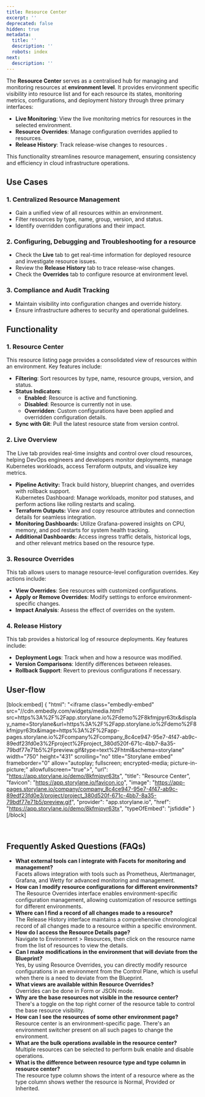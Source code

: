 ```yaml
---
title: Resource Center
excerpt: ''
deprecated: false
hidden: true
metadata:
  title: ''
  description: ''
  robots: index
next:
  description: ''
---
```

The **Resource Center** serves as a centralised hub for managing and monitoring resources at **environment level**. It provides environment specific visibility into resource list and for each resource its states, monitoring metrics, configurations, and deployment history through three primary interfaces:

- **Live Monitoring**: View the live monitoring metrics for resources in the selected environment.
- **Resource Overrides**: Manage configuration overrides applied to resources.
- **Release History**: Track release-wise changes to resources .

This functionality streamlines resource management, ensuring consistency and efficiency in cloud infrastructure operations.

## Use Cases

### 1. Centralized Resource Management

- Gain a unified view of all resources within an environment.
- Filter resources by type, name, group, version, and status.
- Identify overridden configurations and their impact.

### 2. Configuring, Debugging and Troubleshooting for a resource

- Check the **Live** tab to get real-time information for deployed resource and investigate resource issues.
- Review the **Release History** tab to trace release-wise changes.
- Check the **Overrides** tab to configure resource at environment level.

### 3. Compliance and Audit Tracking

- Maintain visibility into configuration changes and override history.
- Ensure infrastructure adheres to security and operational guidelines.

## Functionality

### 1. Resource Center

This resource listing page provides a consolidated view of resources within an environment. Key features include:

- **Filtering**: Sort resources by type, name, resource groups, version, and status.
- **Status Indicators**:
  - **Enabled**: Resource is active and functioning.
  - **Disabled**: Resource is currently not in use.
  - **Overridden**: Custom configurations have been applied and overridden configuration details.
- **Sync with Git**: Pull the latest resource state from version control.

### 2. Live Overview

The Live tab provides real-time insights and control over cloud resources, helping DevOps engineers and developers monitor deployments, manage Kubernetes workloads, access Terraform outputs, and visualize key metrics.

- **Pipeline Activity:** Track build history, blueprint changes, and overrides with rollback support.  
  Kubernetes Dashboard: Manage workloads, monitor pod statuses, and perform actions like rolling restarts and scaling.
- **Terraform Outputs:** View and copy resource attributes and connection details for seamless integration.
- **Monitoring Dashboards:** Utilize Grafana-powered insights on CPU, memory, and pod restarts for system health tracking.
- **Additional Dashboards:** Access ingress traffic details, historical logs, and other relevant metrics based on the resource type.

### 3. Resource Overrides

This tab allows users to manage resource-level configuration overrides. Key actions include:

- **View Overrides**: See resources with customized configurations.
- **Apply or Remove Overrides**: Modify settings to enforce environment-specific changes.
- **Impact Analysis**: Assess the effect of overrides on the system.

### 4. Release History

This tab provides a historical log of resource deployments. Key features include:

- **Deployment Logs**: Track when and how a resource was modified.
- **Version Comparisons**: Identify differences between releases.
- **Rollback Support**: Revert to previous configurations if necessary.

## User-flow

[block:embed]
{
  "html": "<iframe class=\"embedly-embed\" src=\"//cdn.embedly.com/widgets/media.html?src=https%3A%2F%2Fapp.storylane.io%2Fdemo%2F8kfmjpyr63tx&display_name=Storylane&url=https%3A%2F%2Fapp.storylane.io%2Fdemo%2F8kfmjpyr63tx&image=https%3A%2F%2Fapp-pages.storylane.io%2Fcompany%2Fcompany_8c4ce947-95e7-4f47-ab9c-89edf23fd0e3%2Fproject%2Fproject_380d520f-671c-4bb7-8a35-79bdf77e71b5%2Fpreview.gif&type=text%2Fhtml&schema=storylane\" width=\"750\" height=\"431\" scrolling=\"no\" title=\"Storylane embed\" frameborder=\"0\" allow=\"autoplay; fullscreen; encrypted-media; picture-in-picture;\" allowfullscreen=\"true\"></iframe>",
  "url": "https://app.storylane.io/demo/8kfmjpyr63tx",
  "title": "Resource Center",
  "favicon": "https://app.storylane.io/favicon.ico",
  "image": "https://app-pages.storylane.io/company/company_8c4ce947-95e7-4f47-ab9c-89edf23fd0e3/project/project_380d520f-671c-4bb7-8a35-79bdf77e71b5/preview.gif",
  "provider": "app.storylane.io",
  "href": "https://app.storylane.io/demo/8kfmjpyr63tx",
  "typeOfEmbed": "jsfiddle"
}
[/block]


<br />

## Frequently Asked Questions (FAQs)

- **What external tools can I integrate with Facets for monitoring and management?**  
  Facets allows integration with tools such as Prometheus, Alertmanager, Grafana, and Wetty for advanced monitoring and management.
- **How can I modify resource configurations for different environments?**  
  The Resource Overrides interface enables environment-specific configuration management, allowing customization of resource settings for different environments.
- **Where can I find a record of all changes made to a resource?**  
  The Release History interface maintains a comprehensive chronological record of all changes made to a resource within a specific environment. 
- **How do I access the Resource Details page?**  
  Navigate to Environment > Resources, then click on the resource name from the list of resources to view the details.
- **Can I make modifications in the environment that will deviate from the Blueprint?**  
  Yes, by using Resource Overrides, you can directly modify resource configurations in an environment from the Control Plane, which is useful when there is a need to deviate from the Blueprint.
- **What views are available within Resource Overrides?**  
  Overrides can be done in Form or JSON mode.
- **Why are the base resources not visible in the resource center?**  
  There's a toggle on the top right corner of the resource table to control the base resource visibility.
- **How can I see the resources of some other environment page?**  
  Resource center is an environment-specific page. There's an environment switcher present on all such pages to change the environment.
- **What are the bulk operations available in the resource center?**  
  Multiple resources can be selected to perform bulk enable and disable operations.
- **What is the difference between resource type and type column in resource center?**  
  The resource type column shows the intent of a resource where as the type column shows wether the resource is Normal, Provided or Inherited.